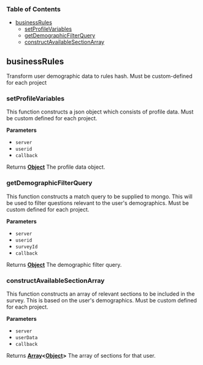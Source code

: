 <!-- Generated by documentation.js. Update this documentation by updating the source code. -->

### Table of Contents

-   [businessRules](#businessrules)
    -   [setProfileVariables](#setprofilevariables)
    -   [getDemographicFilterQuery](#getdemographicfilterquery)
    -   [constructAvailableSectionArray](#constructavailablesectionarray)

## businessRules

Transform user demographic data to rules hash. Must be custom-defined for each project

### setProfileVariables

This function constructs a json object which consists of profile data.
Must be custom defined for each project.

**Parameters**

-   `server`  
-   `userid`  
-   `callback`  

Returns **[Object](https://developer.mozilla.org/en-US/docs/Web/JavaScript/Reference/Global_Objects/Object)** The profile data object.

### getDemographicFilterQuery

This function constructs a match query to be supplied to mongo.
This will be used to filter questions relevant to the user's demographics.
Must be custom defined for each project.

**Parameters**

-   `server`  
-   `userid`  
-   `surveyId`  
-   `callback`  

Returns **[Object](https://developer.mozilla.org/en-US/docs/Web/JavaScript/Reference/Global_Objects/Object)** The demographic filter query.

### constructAvailableSectionArray

This function constructs an array of relevant sections to be included in the survey.
This is based on the user's demographics.
Must be custom defined for each project.

**Parameters**

-   `server`  
-   `userData`  
-   `callback`  

Returns **[Array](https://developer.mozilla.org/en-US/docs/Web/JavaScript/Reference/Global_Objects/Array)&lt;[Object](https://developer.mozilla.org/en-US/docs/Web/JavaScript/Reference/Global_Objects/Object)>** The array of sections for that user.
